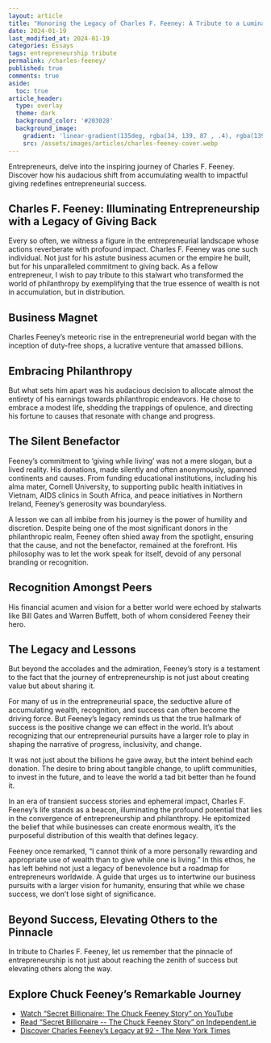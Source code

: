 ```yaml
---
layout: article
title: "Honoring the Legacy of Charles F. Feeney: A Tribute to a Luminary Entrepreneur"
date: 2024-01-19
last_modified_at: 2024-01-19
categories: Essays
tags: entrepreneurship tribute
permalink: /charles-feeney/
published: true
comments: true
aside:
  toc: true
article_header:
  type: overlay
  theme: dark
  background_color: '#203028'
  background_image:
    gradient: 'linear-gradient(135deg, rgba(34, 139, 87 , .4), rgba(139, 34, 139, .4))'
    src: /assets/images/articles/charles-feeney-cover.webp
---
```

Entrepreneurs, delve into the inspiring journey of Charles F. Feeney. Discover how his audacious shift from accumulating wealth to impactful giving redefines entrepreneurial success.
<!--more--> 
## Charles F. Feeney: Illuminating Entrepreneurship with a Legacy of Giving Back
Every so often, we witness a figure in the entrepreneurial landscape whose actions reverberate with profound impact. Charles F. Feeney was one such individual. Not just for his astute business acumen or the empire he built, but for his unparalleled commitment to giving back. As a fellow entrepreneur, I wish to pay tribute to this stalwart who transformed the world of philanthropy by exemplifying that the true essence of wealth is not in accumulation, but in distribution.

## Business Magnet
Charles Feeney’s meteoric rise in the entrepreneurial world began with the inception of duty-free shops, a lucrative venture that amassed billions. 

## Embracing Philanthropy
But what sets him apart was his audacious decision to allocate almost the entirety of his earnings towards philanthropic endeavors. He chose to embrace a modest life, shedding the trappings of opulence, and directing his fortune to causes that resonate with change and progress.

## The Silent Benefactor
Feeney’s commitment to ‘giving while living’ was not a mere slogan, but a lived reality. His donations, made silently and often anonymously, spanned continents and causes. From funding educational institutions, including his alma mater, Cornell University, to supporting public health initiatives in Vietnam, AIDS clinics in South Africa, and peace initiatives in Northern Ireland, Feeney’s generosity was boundaryless.

A lesson we can all imbibe from his journey is the power of humility and discretion. Despite being one of the most significant donors in the philanthropic realm, Feeney often shied away from the spotlight, ensuring that the cause, and not the benefactor, remained at the forefront. His philosophy was to let the work speak for itself, devoid of any personal branding or recognition.

## Recognition Amongst Peers
His financial acumen and vision for a better world were echoed by stalwarts like Bill Gates and Warren Buffett, both of whom considered Feeney their hero. 

## The Legacy and Lessons
But beyond the accolades and the admiration, Feeney’s story is a testament to the fact that the journey of entrepreneurship is not just about creating value but about sharing it.

For many of us in the entrepreneurial space, the seductive allure of accumulating wealth, recognition, and success can often become the driving force. But Feeney’s legacy reminds us that the true hallmark of success is the positive change we can effect in the world. It’s about recognizing that our entrepreneurial pursuits have a larger role to play in shaping the narrative of progress, inclusivity, and change.

It was not just about the billions he gave away, but the intent behind each donation. The desire to bring about tangible change, to uplift communities, to invest in the future, and to leave the world a tad bit better than he found it.

In an era of transient success stories and ephemeral impact, Charles F. Feeney’s life stands as a beacon, illuminating the profound potential that lies in the convergence of entrepreneurship and philanthropy. He epitomized the belief that while businesses can create enormous wealth, it’s the purposeful distribution of this wealth that defines legacy.

Feeney once remarked, “I cannot think of a more personally rewarding and appropriate use of wealth than to give while one is living.” In this ethos, he has left behind not just a legacy of benevolence but a roadmap for entrepreneurs worldwide. A guide that urges us to intertwine our business pursuits with a larger vision for humanity, ensuring that while we chase success, we don’t lose sight of significance.

## Beyond Success, Elevating Others to the Pinnacle
In tribute to Charles F. Feeney, let us remember that the pinnacle of entrepreneurship is not just about reaching the zenith of success but elevating others along the way.

## Explore Chuck Feeney’s Remarkable Journey
- [Watch “Secret Billionaire: The Chuck Feeney Story” on YouTube](https://youtu.be/OMcjxe8slYI?si=6iuZUAnx2nvruos1)
- [Read “Secret Billionaire -- The Chuck Feeney Story” on Independent.ie](https://www.independent.ie/entertainment/secret-billionaire-the-chuck-feeney-story/26533008.html)
- [Discover Charles Feeney’s Legacy at 92 - The New York Times](https://www.nytimes.com/2023/10/09/business/charles-f-feeney-dead.html?unlocked_article_code=wrUgP-vJsid2auGXVb8gV-9awupC8rVtTJHYufW3Ldozsk-xFX6jv8mk5BTVWwrm7c9ZsmUDPjH_z0u0SLVqR7BNlyPpcDbvXCoVmJKREY1kez0Hz2LIAddeAVS5toojDB8v9dSbTXtE3l9TWK5s5ckLaLczwHx1UiFLNA9Bb0K6M-dpUIm2CVgypBEXgXK_SSomFL7Uo_pS9DLDJ6mrdRxftjEWCDiyP_G-vHTJgazYJs47L_9WuZQsnzVXqjo7I9nrO5eATJGIrvxnsokouZr0u_S3eXTrVWI-Qpk4Az0ZXxg6zSf8Mm1UnfbJsWoOMrym60Sp_aNo1drZCsTVig&smid=url-share)